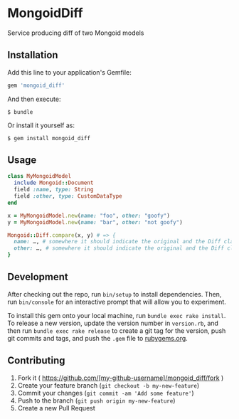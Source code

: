 # MongoidDiff

Service producing diff of two Mongoid models

## Installation

Add this line to your application's Gemfile:

```ruby
gem 'mongoid_diff'
```

And then execute:

    $ bundle

Or install it yourself as:

    $ gem install mongoid_diff

## Usage

```ruby
class MyMongoidModel
  include Mongoid::Document
  field :name, type: String
  field :other, type: CustomDataType
end

x = MyMongoidModel.new(name: "foo", other: "goofy")
y = MyMongoidModel.new(name: "bar", other: "not goofy")

Mongoid::Diff.compare(x, y) # => {
  name: …, # somewhere it should indicate the original and the Diff class detected/used
  other: …, # somewhere it should indicate the original and the Diff class detected/used
}
```

## Development

After checking out the repo, run `bin/setup` to install dependencies. Then, run `bin/console` for an interactive prompt that will allow you to experiment.

To install this gem onto your local machine, run `bundle exec rake install`. To release a new version, update the version number in `version.rb`, and then run `bundle exec rake release` to create a git tag for the version, push git commits and tags, and push the `.gem` file to [rubygems.org](https://rubygems.org).

## Contributing

1. Fork it ( https://github.com/[my-github-username]/mongoid_diff/fork )
2. Create your feature branch (`git checkout -b my-new-feature`)
3. Commit your changes (`git commit -am 'Add some feature'`)
4. Push to the branch (`git push origin my-new-feature`)
5. Create a new Pull Request

